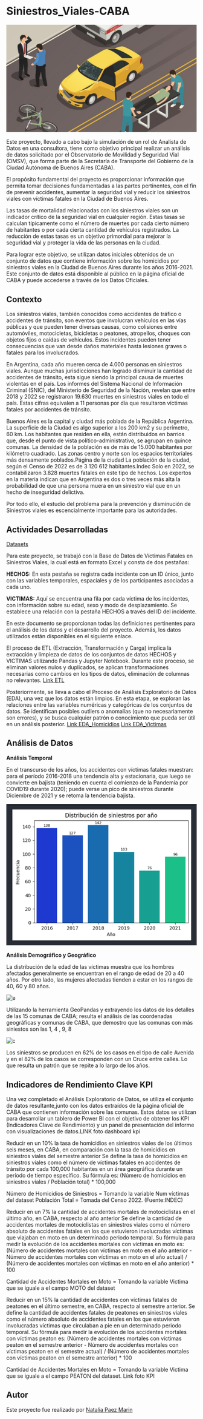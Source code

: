# **Siniestros_Viales-CABA**

![p](https://github.com/titolup/Siniestros_Viales-CABA/blob/main/Imagenes/Dise%C3%B1o%20sin%20t%C3%ADtulo%20(2).png)

Este proyecto, llevado a cabo bajo la simulación de un rol de Analista de Datos en una consultora, tiene como objetivo principal realizar un análisis de datos solicitado por el Observatorio de Movilidad y Seguridad Vial (OMSV), que forma parte de la Secretaría de Transporte del Gobierno de la Ciudad Autónoma de Buenos Aires (CABA).

El propósito fundamental del proyecto es proporcionar información que permita tomar decisiones fundamentadas a las partes pertinentes, con el fin de prevenir accidentes, aumentar la seguridad vial y reducir los siniestros viales con víctimas fatales en la Ciudad de Buenos Aires.

Las tasas de mortalidad relacionadas con los siniestros viales son un indicador crítico de la seguridad vial en cualquier región. Estas tasas se calculan típicamente como el número de muertes por cada cierto número de habitantes o por cada cierta cantidad de vehículos registrados. La reducción de estas tasas es un objetivo primordial para mejorar la seguridad vial y proteger la vida de las personas en la ciudad.

Para lograr este objetivo, se utilizan datos iniciales obtenidos de un conjunto de datos que contiene información sobre los homicidios por siniestros viales en la Ciudad de Buenos Aires durante los años 2016-2021. Este conjunto de datos está disponible al público en la página oficial de CABA y puede accederse a través de los Datos Oficiales.

## **Contexto**

Los siniestros viales, también conocidos como accidentes de tráfico o accidentes de tránsito, son eventos que involucran vehículos en las vías públicas y que pueden tener diversas causas, como colisiones entre automóviles, motocicletas, bicicletas o peatones, atropellos, choques con objetos fijos o caídas de vehículos. Estos incidentes pueden tener consecuencias que van desde daños materiales hasta lesiones graves o fatales para los involucrados.

En Argentina, cada año mueren cerca de 4.000 personas en siniestros viales. Aunque muchas jurisdicciones han logrado disminuir la cantidad de accidentes de tránsito, esta sigue siendo la principal causa de muertes violentas en el país. Los informes del Sistema Nacional de Información Criminal (SNIC), del Ministerio de Seguridad de la Nación, revelan que entre 2018 y 2022 se registraron 19.630 muertes en siniestros viales en todo el país. Estas cifras equivalen a 11 personas por día que resultaron víctimas fatales por accidentes de tránsito.

Buenos Aires es la capital y ciudad más poblada de la República Argentina. La superficie de la Ciudad es algo superior a los 200 km2 y su perímetro, 60 km. Los habitantes que residen en ella, están distribuidos en barrios que, desde el punto de vista político-administrativo, se agrupan en quince comunas. La densidad de la población es de más de 15.000 habitantes por kilómetro cuadrado. Las zonas centro y norte son los espacios territoriales más densamente poblados.Página de la ciudad La población de la ciudad, según el Censo de 2022 es de 3 120 612 habitantes.Indec Solo en 2022, se contabilizaron 3.828 muertes fatales en este tipo de hechos. Los expertos en la materia indican que en Argentina es dos o tres veces más alta la probabilidad de que una persona muera en un siniestro vial que en un hecho de inseguridad delictiva.

Por todo ello, el estudio del problema para la prevención y disminución de Siniestros viales es escencialmente importante para las autoridades.

## **Actividades Desarrolladas**

[Datasets](https://github.com/titolup/Siniestros_Viales-CABA/tree/main/Datasets)

Para este proyecto, se trabajó con la Base de Datos de Víctimas Fatales en Siniestros Viales, la cual está en formato Excel y consta de dos pestañas:

**HECHOS:** En esta pestaña se registra cada incidente con un ID único, junto con las variables temporales, espaciales y de los participantes asociadas a cada uno.

**VICTIMAS:** Aquí se encuentra una fila por cada víctima de los incidentes, con información sobre su edad, sexo y modo de desplazamiento. Se establece una relación con la pestaña HECHOS a través del ID del incidente.

En este documento se proporcionan todas las definiciones pertinentes para el análisis de los datos y el desarrollo del proyecto. Además, los datos utilizados están disponibles en el siguiente enlace.

El proceso de ETL (Extracción, Transformación y Carga) implica la extracción y limpieza de datos de los conjuntos de datos HECHOS y VICTIMAS utilizando Pandas y Jupyter Notebook. Durante este proceso, se eliminan valores nulos y duplicados, se aplican transformaciones necesarias como cambios en los tipos de datos, eliminación de columnas no relevantes. [Link ETL](https://github.com/titolup/Siniestros_Viales-CABA/blob/main/1_ETL.ipynb)

Posteriormente, se lleva a cabo el Proceso de Análisis Exploratorio de Datos (EDA), una vez que los datos están limpios. En esta etapa, se exploran las relaciones entre las variables numéricas y categóricas de los conjuntos de datos. Se identifican posibles outliers o anomalías (que no necesariamente son errores), y se busca cualquier patrón o conocimiento que pueda ser útil en un análisis posterior. [Link EDA_Homicidios](https://github.com/titolup/Siniestros_Viales-CABA/blob/main/2_EDA_homicidios.ipynb) [Link EDA_Victimas](https://github.com/titolup/Siniestros_Viales-CABA/blob/main/3_EDA_victimas.ipynb)

## **Análisis de Datos**

**Análisis Temporal**

En el transcurso de los años, los accidentes con víctimas fatales muestran: para el período 2016-2018 una tendencia alta y estacionaria, que luego se convierte en bajista (teniendo en cuenta el comienzo de la Pandemia por COVID19 durante 2020); puede verse un pico de siniestros durante Diciembre de 2021 y se retoma la tendencia bajista. 

![a](https://github.com/titolup/Siniestros_Viales-CABA/blob/main/Imagenes/Captura%20de%20pantalla%20(75).png)

**Análisis Demográfico y Geográfico**

La distribución de la edad de las víctimas muestra que los hombres afectados generalmente se encuentran en el rango de edad de 20 a 40 años. Por otro lado, las mujeres afectadas tienden a estar en los rangos de 40, 60 y 80 años.

![e]()

Utilizando la herramienta GeoPandas y extrayendo los datos de los detalles de las 15 comunas de CABA; resulta el análisis de las coordenadas geográficas y comunas de CABA, que demostro que las comunas con más siniestos son las 1, 4 , 9, 8 

![c]()

Los siniestros se producen en 62% de los casos en el tipo de calle Avenida y en el 82% de los casos se corresponden con un Cruce entre calles. Lo que resulta un patrón que se repite a lo largo de los años. 

## **Indicadores de Rendimiento Clave KPI**

Una vez completado el Análisis Exploratorio de Datos, se utiliza el conjunto de datos resultante,junto con los datos extraídos de la página oficial de CABA que contienen información sobre las comunas. Estos datos se utilizan para desarrollar un tablero de Power BI con el objetivo de obtener los KPI (Indicadores Clave de Rendimiento) y un panel de presentación del informe con visualizaciones de datos.LINK foto dashboard kpi

Reducir en un 10% la tasa de homicidios en siniestros viales de los últimos seis meses, en CABA, en comparación con la tasa de homicidios en siniestros viales del semestre anterior Se define la tasa de homicidios en siniestros viales como el número de víctimas fatales en accidentes de tránsito por cada 100,000 habitantes en un área geográfica durante un período de tiempo específico. Su fórmula es: (Número de homicidios en siniestros viales / Población total) * 100,000

Número de Homicidios de Siniestros = Tomando la variable Num víctimas del dataset Población Total = Tomada del Censo 2022. (Fuente:INDEC)

Reducir en un 7% la cantidad de accidentes mortales de motociclistas en el último año, en CABA, respecto al año anterior Se define la cantidad de accidentes mortales de motociclistas en siniestros viales como el número absoluto de accidentes fatales en los que estuvieron involucradas víctimas que viajaban en moto en un determinado periodo temporal. Su fórmula para medir la evolución de los accidentes mortales con víctimas en moto es: (Número de accidentes mortales con víctimas en moto en el año anterior - Número de accidentes mortales con víctimas en moto en el año actual) / (Número de accidentes mortales con víctimas en moto en el año anterior) * 100

Cantidad de Accidentes Mortales en Moto = Tomando la variable Victima que se iguale a el campo MOTO del dataset

Reducir en un 15% la cantidad de accidentes con víctimas fatales de peatones en el último semestre, en CABA, respecto al semestre anterior. Se define la cantidad de accidentes fatales de peatones en siniestros viales como el número absoluto de accidentes fatales en los que estuvieron involucradas víctimas que circulaban a pie en un determinado periodo temporal. Su fórmula para medir la evolución de los accidentes mortales con víctimas peaton es: (Número de accidentes mortales con víctimas peaton en el semestre anterior - Número de accidentes mortales con víctimas peaton en el semestre actual) / (Número de accidentes mortales con víctimas peaton en el semestre anterior) * 100

Cantidad de Accidentes Mortales en Moto = Tomando la variable Victima que se iguale a el campo PEATON del dataset. Link foto KPI


## **Autor**
Este proyecto fue realizado por [Natalia Paez Marin]()
